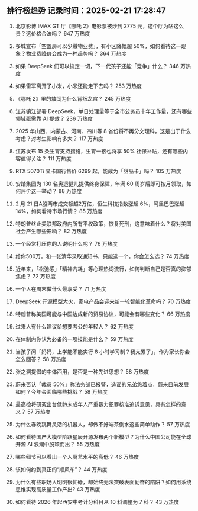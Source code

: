 
## 排行榜趋势 记录时间：2025-02-21 17:28:47
  
  1. 北京影博 IMAX GT 厅《哪吒 2》电影票被炒到 2775 元，这个厅为啥这么贵？这价格合法吗？ 647 万热度
    
  2. 多城宣布「空置房可以少缴物业费」，有小区降幅超 50%，如何看待这一现象？物业费降价会成为一种趋势吗？ 364 万热度
    
  3. 如果 DeepSeek 们可以搞定一切，下一代孩子还能「竞争」什么？ 346 万热度
    
  4. 如果雷军离开了小米，小米还能走下去吗？ 253 万热度
    
  5. 《哪吒 2》里的敖闰为什么背叛龙宫？ 245 万热度
    
  6. 江苏镇江部署 DeepSeek，单日处理量等于全市公务员十年工作量，还有哪些领域亟需靠 AI 提效？ 236 万热度
    
  7. 2025 年山西、内蒙古、河南、四川等 8 省份将不再分文理科，这是出于什么考虑？对考生影响有多大？ 117 万热度
    
  8. 江苏发布 15 条生育支持措施，生育一孩也将享 50% 社保补贴，还有哪些内容值得关注？ 111 万热度
    
  9. RTX 5070Ti 显卡国行售价 6299 起，能成为「甜品卡」吗？ 105 万热度
    
  10. 安踏集团为 130 名奥运健儿提供终身保障，年满 60 周岁后即可按月领取，如何评价这一举动？ 88 万热度
    
  11. 2 月 21 日A股两市成交额超2万亿，恒生科技指数涨超 6%，阿里巴巴涨超14%，如何看待市场行情？ 85 万热度
    
  12. 特朗普终止美联邦政府内所有平权政策，恢复死刑，这意味着什么？将对美国社会产生哪些影响？ 82 万热度
    
  13. 一个经常打压你的人说明什么呢？ 76 万热度
    
  14. 给你500万，和一张清华录取通知书，只能选一个，你会怎么选？ 74 万热度
    
  15. 近年来，「松弛感」「精神内耗」等心理热词流行，如何判断自己是否真的抑郁焦虑？ 72 万热度
    
  16. 一个人在周末做什么最享受？ 71 万热度
    
  17. DeepSeek 开源模型大火，家电产品会迎来新一轮智能化革命吗？ 70 万热度
    
  18. 特朗普称美国可能与中国达成新的贸易协议，可能会有哪些变化？ 66 万热度
    
  19. 过来人有什么建议给想要考公的年轻人？ 62 万热度
    
  20. 在体制内你认为必备的一项技能是什么？ 59 万热度
    
  21. 当孩子问「妈妈，上学能不能实行 8 小时学习制？我太累了」，作为家长你会怎么回答？ 58 万热度
    
  22. 张之洞提倡的中体西用，是否是一种先进思想？ 58 万热度
    
  23. 蔚来否认「裁员 50%」称法务部已报警，造谣的兄弟悠着点，蔚来目前发展如何？今年会面临哪些挑战？ 58 万热度
    
  24. 最高检将研究出台低龄未成年人严重暴力犯罪核准追诉意见，具有怎样的意义？ 57 万热度
    
  25. 为什么春晚跳舞灵活的机器人，却做不好端茶倒水这些简单动作？ 57 万热度
    
  26. 如何看待国产大模型阶跃星辰开源发布两个新模型？为什么中国公司能在全球开源 AI 浪潮中脱颖而出？ 55 万热度
    
  27. 哪些细节可以看出一个人厨艺水平的高低？ 46 万热度
    
  28. 该如何约到真正的“顺风车”？ 44 万热度
    
  29. 为什么有些职场人明明很忙碌，却始终无法突破表面勤奋的陷阱？如何用系统思维实现高质量工作产出? 43 万热度
    
  30. 如何看待 2026 年起西安中考计分科目从 10 科调整为 7 科？ 43 万热度
    